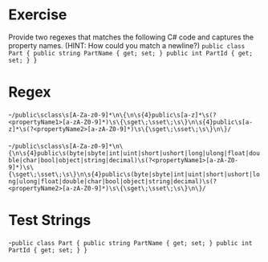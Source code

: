# Exercise
Provide two regexes that matches the following C# code and captures the property names. (HINT: How could you match a newline?)
`public class Part
{
    public string PartName { get; set; }
    public int PartId { get; set; }
}`

# Regex
-`/public\sclass\s[A-Za-z0-9]*\n\{\n\s{4}public\s[a-z]*\s(?<propertyName1>[a-zA-Z0-9]*)\s\{\sget\;\sset\;\s\}\n\s{4}public\s[a-z]*\s(?<propertyName2>[a-zA-Z0-9]*)\s\{\sget\;\sset\;\s\}\n\}/`<br />    
-`/public\sclass\s[A-Za-z0-9]*\n\{\n\s{4}public\s(byte|sbyte|int|uint|short|ushort|long|ulong|float|double|char|bool|object|string|decimal)\s(?<propertyName1>[a-zA-Z0-9]*)\s\{\sget\;\sset\;\s\}\n\s{4}public\s(byte|sbyte|int|uint|short|ushort|long|ulong|float|double|char|bool|object|string|decimal)\s(?<propertyName2>[a-zA-Z0-9]*)\s\{\sget\;\sset\;\s\}\n\}/`

# Test Strings
-`public class Part
{
    public string PartName { get; set; }
    public int PartId { get; set; }
}`
